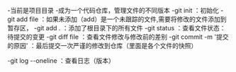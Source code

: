 -当前是项目目录
-成为一个代码仓库，管理文件的不同版本
-git init                   ：初始化
-git add file               ：如果未添加（add）是一个未跟踪的文件,需要将修改的文件添加到暂存区，
-git add .                  ：添加了根目录下的所有文件
-git status                 ：查看文件状态：待提交的变更
-git diff file              ：查看文件修改与修改前的差别
-git commit -m '提交的原因'  ：最后提交一次严谨的修改到仓库（里面是各个文件的快照）

-git log --oneline          ：查看日志（版本）

